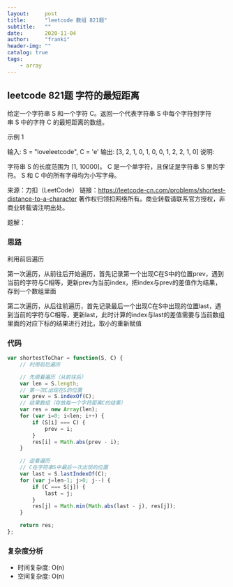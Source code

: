 ```yaml
---
layout:     post
title:      "leetcode 数组 821题"
subtitle:   ""
date:       2020-11-04
author:     "franki"
header-img: ""
catalog: true
tags:
    - array
---
```


## leetcode 821题 字符的最短距离

给定一个字符串 S 和一个字符 C。返回一个代表字符串 S 中每个字符到字符串 S 中的字符 C 的最短距离的数组。

示例 1

输入: S = "loveleetcode", C = 'e'
输出: [3, 2, 1, 0, 1, 0, 0, 1, 2, 2, 1, 0]
说明:

字符串 S 的长度范围为 [1, 10000]。
C 是一个单字符，且保证是字符串 S 里的字符。
S 和 C 中的所有字母均为小写字母。

来源：力扣（LeetCode）
链接：<https://leetcode-cn.com/problems/shortest-distance-to-a-character>
著作权归领扣网络所有。商业转载请联系官方授权，非商业转载请注明出处。

题解：

### 思路

利用前后遍历

第一次遍历，从前往后开始遍历，首先记录第一个出现C在S中的位置prev，遇到当前的字符与C相等，更新prev为当前index，把index与prev的差值作为结果，存到一个数组里面

第二次遍历，从后往前遍历，首先记录最后一个出现C在S中出现的位置last，遇到当前的字符与C相等，更新last，此时计算的index与last的差值需要与当前数组里面的对应下标的结果进行对比，取小的重新赋值

### 代码

```js
var shortestToChar = function(S, C) {
    // 利用前后遍历

    // 先顺着遍历（从前往后）
    var len = S.length;
    // 第一次C出现在S的位置
    var prev = S.indexOf(C);
    // 结果数组（存放每一个字符距离C的结果）
    var res = new Array(len);
    for (var i=0; i<len; i++) {
        if (S[i] === C) {
            prev = i;
        }
        res[i] = Math.abs(prev - i);
    }

    // 逆着遍历
    // C在字符串S中最后一次出现的位置
    var last = S.lastIndexOf(C);
    for (var j=len-1; j>0; j--) {
        if (C === S[j]) {
            last = j;
        }
        res[j] = Math.min(Math.abs(last - j), res[j]);
    }

    return res;
};

```

### 复杂度分析

- 时间复杂度: O(n)
- 空间复杂度: O(n)
